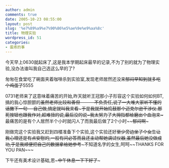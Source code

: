 ```yaml
---
author: admin
comments: true
date: 2005-10-23 08:55:00
layout: post
slug: '%e7%89%a9%e7%90%86%e5%ae%9e%e9%aa%8c'
title: 物理实验
wordpress_id: 51
categories:
- 蛋疼的事
---
```


今天早上0630就起床了,这是我本学期起床最早的记录,不为了别的就为了物理实验,没办法谁叫我自己选这么早的了?

匆匆在食堂吃了碗面夹着咖啡杀到实验室,发现老师居然还没来~~郁闷早知到就多吃个鸡蛋了~~5555

0731老师来了这意味着痛苦的开始,昨天就听王冠那小子形容这个实验如何如何BT,搞的我心惊胆颤的~~虽然老师比较和善但-------不负责任,说了一大堆大家听不懂的话撇下一句---自己做,搞定就叫我来看~~~~~于是我就开始捣鼓那个迈克尔逊干涉仪.那死按钮也跟我作对,超难扭的说,最后没的说~我太努力了大拇指都给磨出个血泡来~~~最痛苦的是有个人居然半个小时就闪人了而我最后做了2个小时~~~~郁闷啊~~~

刚做完这个实验我又赶到四楼准备下个实验,这个实验还好~~至少旁边坐了个女生让我心理还是有点安慰的,一般有问必答而且还主动帮她调试仪器,虽然最后她没做成功,于是我顺便把自己的数据拿给她参考~~~不知道名字的女生,呵呵~~THANKS FOR YOU PAN~~~

下午还有美术设计基础,恩~~~中午休息一下下好了~~~
